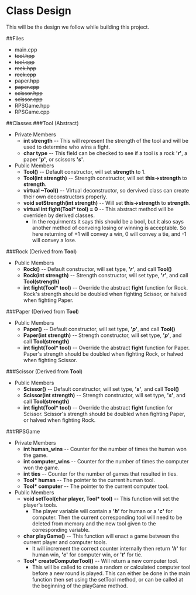 # Class Design
This will be the design we follow while building this project.

##Files
- main.cpp
- ~~tool.hpp~~
- ~~tool.cpp~~
- ~~rock.hpp~~
- ~~rock.cpp~~
- ~~paper.hpp~~
- ~~paper.cpp~~
- ~~scissor.hpp~~
- ~~scissor.cpp~~
- RPSGame.hpp
- RPSGame.cpp

##Classes
###Tool (Abstract)
- Private Members
  - **int strength** -- This will represent the strength of the tool and will be used to determine who wins a fight.
  - **char type** -- This field can be checked to see if a tool is a rock **'_r_'**, a paper **'_p_'**, or scissors **'_s_'**.
- Public Members
  - **Tool()** -- Default constructor, will set **strength** to 1.
  - **Tool(int strength)** -- Strength constructor, will set **this->strength** to **strength**.
  - **virtual ~Tool()** -- Virtual deconstructor, so dervived class can create their own deconstructors properly.
  - **void setStrength(int strength)** -- Will set **this->strength** to **strength**.
  - **virtual int fight(Tool\* tool) = 0** -- This abstract method will be overriden by derived classes.
    - In the requirments it says this should be a bool, but it also says another method of conveing losing or winning is acceptable.  So here returning of +1 will convey a win, 0 will convey a tie, and -1 will convey a lose.
    
###Rock (Derived from **Tool**)
 - Public Members
   - **Rock()** -- Default constructor, will set type, **'*r*'**, and call **Tool()**
   - **Rock(int strength)** -- Strength constructor, will set type, **'*r*'**, and call **Tool(strength)**
   - **int fight(Tool\* tool)** -- Override the abstract **fight** function for Rock. Rock's strength should be doubled when fighting Scissor, or halved when fighting Paper.
   
###Paper (Derived from **Tool**)
 - Public Members
   - **Paper()** -- Default constructor, will set type, **'*p*'**, and call **Tool()**
   - **Paper(int strength)** -- Strength constructor, will set type, **'*p*'**, and call **Tool(strength)**
   - **int fight(Tool\* tool)** -- Override the abstract **fight** function for Paper. Paper's strength should be doubled when fighting Rock, or halved when fighting Scissor.

###Scissor (Derived from **Tool**)
 - Public Members
   - **Scissor()** -- Default constructor, will set type, **'*s*'**, and call **Tool()**
   - **Scissor(int strength)** -- Strength constructor, will set type, **'*s*'**, and call **Tool(strength)**
   - **int fight(Tool\* tool)** -- Override the abstract **fight** function for Scissor. Scissor's strength should be doubled when fighting Paper, or halved when fighting Rock.
   
###RPSGame
  - Private Members
    - **int human_wins** -- Counter for the number of times the human won the game.
    - **int computer_wins** -- Counter for the number of times the computer won the game.
    - **int ties** -- Counter for the number of games that resulted in ties.
    - **Tool\* human** -- The pointer to the current human tool.
    - **Tool\* computer** -- The pointer to the current computer tool.
  - Public Members
    - **void setTool(char player, Tool\* tool)** -- This function will set the player's tools.
      - The player variable will contain a **'*h*'** for human or a **'*c*'** for computer.  Then the current corresponding tool will need to be deleted from memory and the new tool given to the corresponding variable.
    - **char playGame()** -- This function will enact a game between the current player and computer tools.
      - It will increment the correct counter internally then return **'*h*'** for human win, **'*c*'** for computer win, or **'*t*'** for tie.
    - **Tool\* createComputerTool()** -- Will return a new computer tool.
      - This will be called to create a random or calculated computer tool before a new round is played.  This can either be done in the main function then set using the setTool method, or can be called at the beginning of the playGame method.
